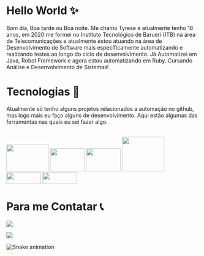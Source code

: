 # Hello World ✨
Bom dia, Boa tarde ou Boa noite. Me chamo Tyrese e atualmente tenho 18 anos, em 2020 me formei no Instituto Tecnológico de Barueri (ITB) na área de Telecomunicações e atualmente estou atuando na área de Desenvolvimento de Software mais específicamente automatizando e realizando testes ao longo do ciclo de desenvolvimento. Já Automatizei em Java, Robot Framework e agora estou automatizando em Ruby. Cursando Análise e Desenvolvimento de Sistemas!

# Tecnologias 🚀
Atualmente só tenho alguns projetos relacionados a automação no github, mas logo mais eu faço alguns de desenvolvimento. Aqui estão algumas das ferramentas nas quais eu sei fazer algo. 

<div style="display: inline_block"><br>
  <img aligm="center" alt"Ty-Java" height="70" width="110" src="https://cdn.jsdelivr.net/gh/devicons/devicon/icons/java/java-original-wordmark.svg"> 
  <img aligm="center" alt"Ty-Python" height="60" width="90" src="https://cdn.jsdelivr.net/gh/devicons/devicon/icons/python/python-original-wordmark.svg">
  <img aligm="center" alt"Ty-Ruby" height="60" width="90" src="https://cdn.jsdelivr.net/gh/devicons/devicon/icons/ruby/ruby-original-wordmark.svg">
  <img aligm="center" alt"Ty-Cucumber" height="90" width="110" src="https://cdn.jsdelivr.net/gh/devicons/devicon/icons/cucumber/cucumber-plain-wordmark.svg">
  <img aligm="center" alt"Ty-github" height="30" width="90" src="https://img.shields.io/badge/GitHub-100000?style=for-the-badge&logo=github&logoColor=white">
  <img aligm="center" alt"Ty-Eclipse" height="30" width="90" src="https://camo.githubusercontent.com/5395fa328395998163ba3ae03e20eb6cd633c2535f4149cc6b2f5fa40113ecaf/68747470733a2f2f696d672e736869656c64732e696f2f62616467652f2d45636c697073652d3243323235353f7374796c653d666c61742d737175617265266c6f676f3d65636c69707365266c6f676f436f6c6f723d7768697465">
  
</div>
  
# Para me Contatar 📞
<div>
<a href="mailto:tyresenascimento@gmail.com" target="_blank"><img src="https://img.shields.io/badge/Gmail-D14836?style=for-the-badge&logo=gmail&logoColor=white" target="_blank"></a>

<a href="https://www.linkedin.com/in/tyrese-de-paula-nascimento-892749207/" target="_blanc"><img src="https://img.shields.io/badge/LinkedIn-0077B5?style=for-the-badge&logo=linkedin&logoColor=white" target="_blank"></a> 
  
  ![Snake animation](https://github.com/Ter0u/Ter0u/blob/output/github-contribution-grid-snake.svg)
</div>

